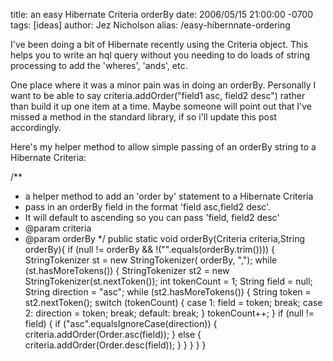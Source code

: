 title: an easy Hibernate Criteria orderBy
date: 2006/05/15 21:00:00 -0700
tags: [ideas]
author: Jez Nicholson
alias: /easy-hibernnate-ordering

I've been doing a bit of Hibernate recently using the Criteria object. This helps you to write an hql query without you needing to do loads of string processing to add the 'wheres', 'ands', etc.

One place where it was a minor pain was in doing an orderBy. Personally I want to be able to say criteria.addOrder("field1 asc, field2 desc") rather than build it up one item at a time. Maybe someone will point out that I've missed a method in the standard library, if so i'll update this post accordingly.

Here's my helper method to allow simple passing of an orderBy string to a Hibernate Criteria:

  /**
   * a helper method to add an 'order by' statement to a Hibernate Criteria
   * pass in an orderBy field in the format 'field asc,field2 desc'.
   * It will default to ascending so you can pass 'field, field2 desc'
   * @param criteria
   * @param orderBy
   */
  public static void orderBy(Criteria criteria,String orderBy){
    if (null != orderBy && !("".equals(orderBy.trim()))) {
      StringTokenizer st = new StringTokenizer(
          orderBy, ",");
      while (st.hasMoreTokens()) {
        StringTokenizer st2 = new StringTokenizer(st.nextToken());
        int tokenCount = 1;
        String field = null;
        String direction = "asc";
        while (st2.hasMoreTokens()) {
          String token = st2.nextToken();
          switch (tokenCount) {
          case 1:
            field = token;
            break;
          case 2:
            direction = token;
            break;
          default:
            break;
          }
          tokenCount++;
        }
        if (null != field) {
          if ("asc".equalsIgnoreCase(direction)) {
            criteria.addOrder(Order.asc(field));
          } else {
            criteria.addOrder(Order.desc(field));
          }
        }
      }
    }
  }